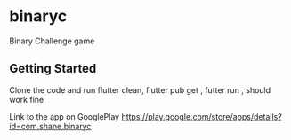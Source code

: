 # binaryc

Binary Challenge game

## Getting Started

Clone the code and run  flutter clean, flutter pub get , futter run , should work fine

Link to the app on GooglePlay https://play.google.com/store/apps/details?id=com.shane.binaryc
